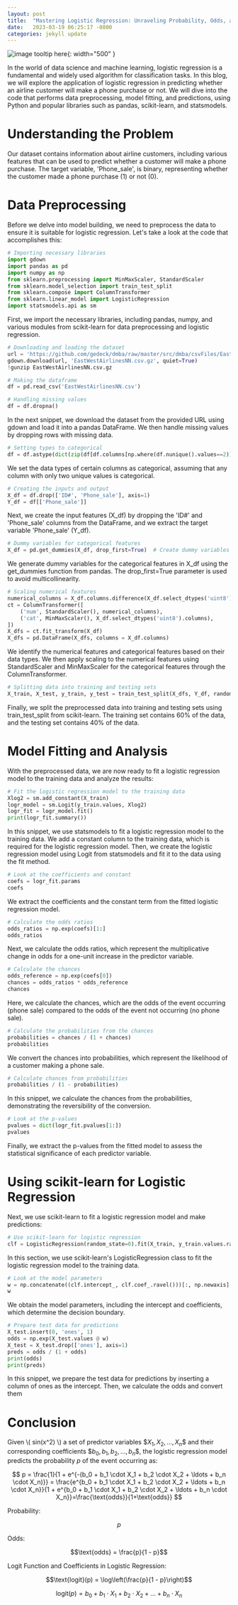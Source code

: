 ```yaml
---
layout: post
title:  "Mastering Logistic Regression: Unraveling Probability, Odds, and the Logit Function"
date:   2023-03-19 06:25:17 -0800
categories: jekyll update
---
```

![image tooltip here](/assets/logistic.PNG){: width="500" }

In the world of data science and machine learning, logistic regression is a fundamental and widely used algorithm for classification tasks. In this blog, we will explore the application of logistic regression in predicting whether an airline customer will make a phone purchase or not. We will dive into the code that performs data preprocessing, model fitting, and predictions, using Python and popular libraries such as pandas, scikit-learn, and statsmodels.

# Understanding the Problem

Our dataset contains information about airline customers, including various features that can be used to predict whether a customer will make a phone purchase. The target variable, 'Phone_sale', is binary, representing whether the customer made a phone purchase (1) or not (0).

# Data Preprocessing

Before we delve into model building, we need to preprocess the data to ensure it is suitable for logistic regression. Let's take a look at the code that accomplishes this:

```python
# Importing necessary libraries
import gdown
import pandas as pd
import numpy as np
from sklearn.preprocessing import MinMaxScaler, StandardScaler
from sklearn.model_selection import train_test_split
from sklearn.compose import ColumnTransformer
from sklearn.linear_model import LogisticRegression
import statsmodels.api as sm
```
First, we import the necessary libraries, including pandas, numpy, and various modules from scikit-learn for data preprocessing and logistic regression.

```python
# Downloading and loading the dataset
url = 'https://github.com/gedeck/dmba/raw/master/src/dmba/csvFiles/EastWestAirlinesNN.csv.gz'
gdown.download(url, 'EastWestAirlinesNN.csv.gz', quiet=True)
!gunzip EastWestAirlinesNN.csv.gz

# Making the dataframe
df = pd.read_csv('EastWestAirlinesNN.csv')

# Handling missing values
df = df.dropna()
```

In the next snippet, we download the dataset from the provided URL using gdown and load it into a pandas DataFrame. We then handle missing values by dropping rows with missing data.

```python
# Setting types to categorical
df = df.astype(dict(zip(df[df.columns[np.where(df.nunique().values==2)]],['category']*1000)))
```
We set the data types of certain columns as categorical, assuming that any column with only two unique values is categorical.

```python
# Creating the inputs and output
X_df = df.drop(['ID#', 'Phone_sale'], axis=1)
Y_df = df[['Phone_sale']]
```

Next, we create the input features (X_df) by dropping the 'ID#' and 'Phone_sale' columns from the DataFrame, and we extract the target variable 'Phone_sale' (Y_df).

```python
# Dummy variables for categorical features
X_df = pd.get_dummies(X_df, drop_first=True)  # Create dummy variables for categorical features
```
We generate dummy variables for the categorical features in X_df using the get_dummies function from pandas. The drop_first=True parameter is used to avoid multicollinearity.

```python
# Scaling numerical features
numerical_columns = X_df.columns.difference(X_df.select_dtypes('uint8').columns)
ct = ColumnTransformer([
    ('num', StandardScaler(), numerical_columns),
    ('cat', MinMaxScaler(), X_df.select_dtypes('uint8').columns),
])
X_dfs = ct.fit_transform(X_df)
X_dfs = pd.DataFrame(X_dfs, columns = X_df.columns)
```
We identify the numerical features and categorical features based on their data types. We then apply scaling to the numerical features using StandardScaler and MinMaxScaler for the categorical features through the ColumnTransformer.

```python
# Splitting data into training and testing sets
X_train, X_test, y_train, y_test = train_test_split(X_dfs, Y_df, random_state=1, test_size=0.4)
```
Finally, we split the preprocessed data into training and testing sets using train_test_split from scikit-learn. The training set contains 60% of the data, and the testing set contains 40% of the data.

# Model Fitting and Analysis

With the preprocessed data, we are now ready to fit a logistic regression model to the training data and analyze the results:

```python
# Fit the logistic regression model to the training data
Xlog2 = sm.add_constant(X_train)
logr_model = sm.Logit(y_train.values, Xlog2)
logr_fit = logr_model.fit()
print(logr_fit.summary())
```
In this snippet, we use statsmodels to fit a logistic regression model to the training data. We add a constant column to the training data, which is required for the logistic regression model. Then, we create the logistic regression model using Logit from statsmodels and fit it to the data using the fit method.

```python
# Look at the coefficients and constant
coefs = logr_fit.params
coefs
```
We extract the coefficients and the constant term from the fitted logistic regression model.

```python
# Calculate the odds ratios
odds_ratios = np.exp(coefs)[1:]
odds_ratios
```
Next, we calculate the odds ratios, which represent the multiplicative change in odds for a one-unit increase in the predictor variable.

```python
# Calculate the chances
odds_reference = np.exp(coefs[0])
chances = odds_ratios * odds_reference
chances
```
Here, we calculate the chances, which are the odds of the event occurring (phone sale) compared to the odds of the event not occurring (no phone sale).

```python
# Calculate the probabilities from the chances
probabilities = chances / (1 + chances)
probabilities
```
We convert the chances into probabilities, which represent the likelihood of a customer making a phone sale.

```python
# Calculate chances from probabilities
probabilities / (1 - probabilities)
```
In this snippet, we calculate the chances from the probabilities, demonstrating the reversibility of the conversion.

```python
# Look at the p-values
pvalues = dict(logr_fit.pvalues[1:])
pvalues
```
Finally, we extract the p-values from the fitted model to assess the statistical significance of each predictor variable.

# Using scikit-learn for Logistic Regression

Next, we use scikit-learn to fit a logistic regression model and make predictions:

```python
# Use scikit-learn for logistic regression
clf = LogisticRegression(random_state=0).fit(X_train, y_train.values.ravel())
```
In this section, we use scikit-learn's LogisticRegression class to fit the logistic regression model to the training data.

```python
# Look at the model parameters
w = np.concatenate((clf.intercept_, clf.coef_.ravel()))[:, np.newaxis]
w
```
We obtain the model parameters, including the intercept and coefficients, which determine the decision boundary.

```python
# Prepare test data for predictions
X_test.insert(0, 'ones', 1)
odds = np.exp(X_test.values @ w)
X_test = X_test.drop(['ones'], axis=1)
preds = odds / (1 + odds)
print(odds)
print(preds)
```
In this snippet, we prepare the test data for predictions by inserting a column of ones as the intercept. Then, we calculate the odds and convert them

# Conclusion

Given \\( sin(x^2) \\) a set of predictor variables \$$X_1, X_2, \ldots, X_n\$$ and their corresponding coefficients \$$b_0, b_1, b_2, \ldots, b_n\$$, the logistic regression model predicts the probability $p$ of the event occurring as:


$$
p = \frac{1}{1 + e^{-(b_0 + b_1 \cdot X_1 + b_2 \cdot X_2 + \ldots + b_n \cdot X_n)}} = \frac{e^{b_0 + b_1 \cdot X_1 + b_2 \cdot X_2 + \ldots + b_n \cdot X_n}}{1 + e^{b_0 + b_1 \cdot X_1 + b_2 \cdot X_2 + \ldots + b_n \cdot X_n}}=\frac{\text{odds}}{1+\text{odds}}
$$	

Probability:

$$p$$

Odds:

$$\text{odds} = \frac{p}{1 - p}$$

Logit Function and Coefficients in Logistic Regression:

$$\text{logit}(p) = \log\left(\frac{p}{1 - p}\right)$$

$$\text{logit}(p) = b_0 + b_1 \cdot X_1 + b_2 \cdot X_2 + \ldots + b_n \cdot X_n$$
 